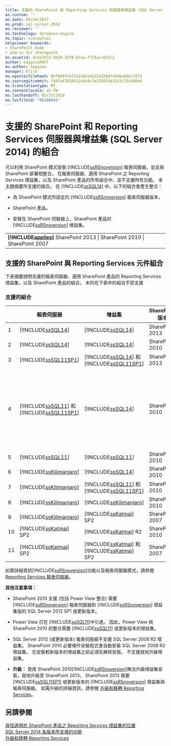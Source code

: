 ```yaml
---
title: 支援的 SharePoint 與 Reporting Services 伺服器與增益集 (SQL Server 2014) 組合 |Microsoft Docs
ms.custom: ''
ms.date: 05/24/2017
ms.prod: sql-server-2014
ms.reviewer: ''
ms.technology: database-engine
ms.topic: conceptual
helpviewer_keywords:
- SharePoint mode
- add-in for sharepoint
ms.assetid: dc6a3372-db26-43f0-b7aa-f725acc635c2
author: maggiesMSFT
ms.author: maggies
manager: kfile
ms.openlocfilehash: 05f0997cb73a156e54b22ad280fa5d6eb0ec7d73
ms.sourcegitcommit: f40fa47619512a9a9c3e3258fda3242c76c008e6
ms.translationtype: MT
ms.contentlocale: zh-TW
ms.lasthandoff: 05/23/2019
ms.locfileid: "66108645"
---
```

# <a name="supported-combinations-of-sharepoint-and-reporting-services-server-and-add-in-sql-server-2014"></a>支援的 SharePoint 和 Reporting Services 伺服器與增益集 (SQL Server 2014) 的組合
  可以利用 SharePoint 模式安裝 [!INCLUDE[ssRSnoversion](../../includes/ssrsnoversion-md.md)] 報表伺服器，並且與 SharePoint 部署相整合。 在報表伺服器、適用 SharePoint 之 Reporting Services 增益集，以及 SharePoint 產品的所有組合中，並不支援所有功能。 本主題摘要所支援的組合。 在 [!INCLUDE[ssSQL14](../../includes/sssql14-md.md)] 中，以下的組合會產生整合：  
  
-   為 SharePoint 模式所設定的 [!INCLUDE[ssRSnoversion](../../includes/ssrsnoversion-md.md)] 報表伺服器版本。  
  
-   SharePoint 產品。  
  
-   安裝在 SharePoint 伺服器上，SharePoint 產品的 [!INCLUDE[ssRSnoversion](../../includes/ssrsnoversion-md.md)] 增益集。  
  
||  
|-|  
|**[!INCLUDE[applies](../../includes/applies-md.md)]**  SharePoint 2013 &#124; SharePoint 2010 &#124; SharePoint 2007|  
  
## <a name="supported-combinations-of-sharepoint-and-reporting-services-components"></a>支援的 SharePoint 與 Reporting Services 元件組合  
 下表摘要說明支援的報表伺服器、適用 SharePoint 產品的 Reporting Services 增益集，以及 SharePoint 產品的組合。 未列在下表中的組合不受支援  
  
### <a name="supported-combinations"></a>支援的組合  
  
||報表伺服器|增益集|SharePoint 版本|支援|  
|-|-------------------|-------------|------------------------|---------------|  
|1|[!INCLUDE[ssSQL14](../../includes/sssql14-md.md)]|[!INCLUDE[ssSQL14](../../includes/sssql14-md.md)]|SharePoint 2013|是|  
|2|[!INCLUDE[ssSQL14](../../includes/sssql14-md.md)]|[!INCLUDE[ssSQL14](../../includes/sssql14-md.md)]|SharePoint 2010|是|  
|3|[!INCLUDE[ssSQL11SP1](../../includes/sssql11sp1-md.md)]|[!INCLUDE[ssSQL14](../../includes/sssql14-md.md)] 和 [!INCLUDE[ssSQL11SP1](../../includes/sssql11sp1-md.md)]|SharePoint 2013|是|  
|4|[!INCLUDE[ssSQL11](../../includes/sssql11-md.md)] 和 [!INCLUDE[ssSQL11SP1](../../includes/sssql11sp1-md.md)]|[!INCLUDE[ssSQL14](../../includes/sssql14-md.md)]|SharePoint 2010|是<br /><br /> 例外狀況：不支援 power view 整合。|  
|5|[!INCLUDE[ssSQL11](../../includes/sssql11-md.md)]|[!INCLUDE[ssSQL11](../../includes/sssql11-md.md)]|SharePoint 2010|是|  
|6|[!INCLUDE[ssKilimanjaro](../../includes/sskilimanjaro-md.md)]|[!INCLUDE[ssSQL14](../../includes/sssql14-md.md)]|SharePoint 2010|是|  
|7|[!INCLUDE[ssKilimanjaro](../../includes/sskilimanjaro-md.md)]|[!INCLUDE[ssSQL11](../../includes/sssql11-md.md)] 和 [!INCLUDE[ssSQL11SP1](../../includes/sssql11sp1-md.md)]|SharePoint 2010|是|  
|8|[!INCLUDE[ssKilimanjaro](../../includes/sskilimanjaro-md.md)]|[!INCLUDE[ssKilimanjaro](../../includes/sskilimanjaro-md.md)]|SharePoint 2010|是|  
|9|[!INCLUDE[ssKilimanjaro](../../includes/sskilimanjaro-md.md)]|[!INCLUDE[ssKatmai](../../includes/sskatmai-md.md)] SP2|SharePoint 2007|是|  
|10|[!INCLUDE[ssKatmai](../../includes/sskatmai-md.md)] SP2|[!INCLUDE[ssKatmai](../../includes/sskatmai-md.md)] R2|SharePoint 2010|是|  
|11|[!INCLUDE[ssKatmai](../../includes/sskatmai-md.md)] SP2|[!INCLUDE[ssKatmai](../../includes/sskatmai-md.md)] 和 [!INCLUDE[ssKatmai](../../includes/sskatmai-md.md)] SP2|SharePoint 2007|是|  
  
 如需詳細資訊[!INCLUDE[ssRSnoversion](../../includes/ssrsnoversion-md.md)]功能以及報表伺服器模式，請參閱[Reporting Services 報表伺服器](../reporting-services-report-server.md)。  
  
 **其他注意事項：**  
  
-   SharePoint 2013 支援 (包括 Power View 整合) 需要 [!INCLUDE[ssRSnoversion](../../includes/ssrsnoversion-md.md)] 報表伺服器和 [!INCLUDE[ssRSnoversion](../../includes/ssrsnoversion-md.md)] 增益集版的 SQL Server 2012 SP1 或更新版本。  
  
-   Power View 已在 [!INCLUDE[ssSQL11](../../includes/sssql11-md.md)]中引進。 因此，Power View 與 SharePoint 2010 的整合需要 [!INCLUDE[ssSQL11](../../includes/sssql11-md.md)] 或更新版本的增益集。  
  
-   SQL Server 2012 (或更新版本) 報表伺服器不支援 SQL Server 2008 R2 增益集。 SharePoint 2010 必要條件安裝程式會自動安裝 SQL Server 2008 R2 增益集。 在安裝較新版本的增益集之前必須先解除安裝。 不支援就地升級增益集。  
  
-   **升級：** 使用 SharePoint 2010[!INCLUDE[ssRSnoversion](../../includes/ssrsnoversion-md.md)]無法升級增益集安裝，就地升級至 SharePoint 2013。 SharePoint 2013 需要 [!INCLUDE[ssSQL11SP1](../../includes/sssql11sp1-md.md)] 或更新版本的 [!INCLUDE[ssRSnoversion](../../includes/ssrsnoversion-md.md)] 增益集與報表伺服器。 如需升級的詳細資訊，請參閱 [升級和移轉 Reporting Services](upgrade-and-migrate-reporting-services.md)。  
  
## <a name="see-also"></a>另請參閱  
 [尋找適用於 SharePoint 產品之 Reporting Services 增益集的位置](where-to-find-the-reporting-services-add-in-for-sharepoint-products.md)   
 [SQL Server 2014 各版本所支援的功能](../../getting-started/features-supported-by-the-editions-of-sql-server-2014.md)   
 [升級和移轉 Reporting Services](upgrade-and-migrate-reporting-services.md)  
  
  
